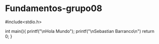 # Fundamentos-grupo08
#include<stdio.h>

int main(){
  printf("\nHola Mundo");
  printf("\nSebastian Barranco\n")
  return 0;
}
